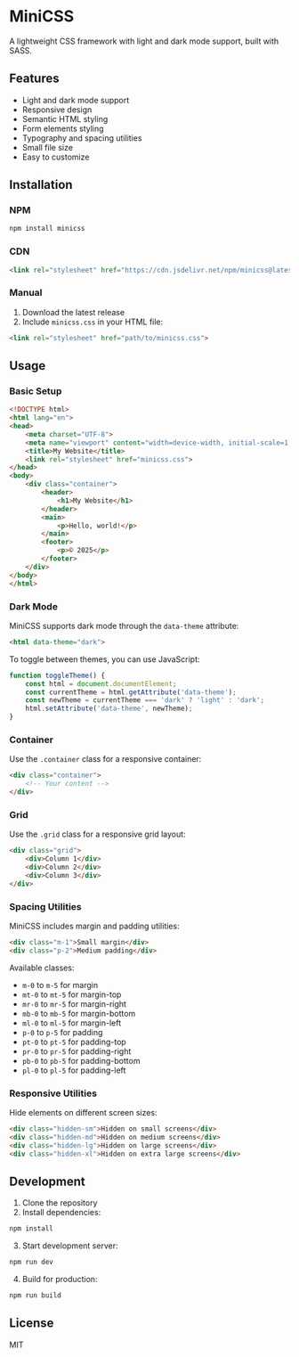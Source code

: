 # MiniCSS

A lightweight CSS framework with light and dark mode support, built with SASS.

## Features

- Light and dark mode support
- Responsive design
- Semantic HTML styling
- Form elements styling
- Typography and spacing utilities
- Small file size
- Easy to customize

## Installation

### NPM

```bash
npm install minicss
```

### CDN

```html
<link rel="stylesheet" href="https://cdn.jsdelivr.net/npm/minicss@latest/css/minicss.min.css">
```

### Manual

1. Download the latest release
2. Include `minicss.css` in your HTML file:
```html
<link rel="stylesheet" href="path/to/minicss.css">
```

## Usage

### Basic Setup

```html
<!DOCTYPE html>
<html lang="en">
<head>
    <meta charset="UTF-8">
    <meta name="viewport" content="width=device-width, initial-scale=1.0">
    <title>My Website</title>
    <link rel="stylesheet" href="minicss.css">
</head>
<body>
    <div class="container">
        <header>
            <h1>My Website</h1>
        </header>
        <main>
            <p>Hello, world!</p>
        </main>
        <footer>
            <p>© 2025</p>
        </footer>
    </div>
</body>
</html>
```

### Dark Mode

MiniCSS supports dark mode through the `data-theme` attribute:

```html
<html data-theme="dark">
```

To toggle between themes, you can use JavaScript:

```javascript
function toggleTheme() {
    const html = document.documentElement;
    const currentTheme = html.getAttribute('data-theme');
    const newTheme = currentTheme === 'dark' ? 'light' : 'dark';
    html.setAttribute('data-theme', newTheme);
}
```

### Container

Use the `.container` class for a responsive container:

```html
<div class="container">
    <!-- Your content -->
</div>
```

### Grid

Use the `.grid` class for a responsive grid layout:

```html
<div class="grid">
    <div>Column 1</div>
    <div>Column 2</div>
    <div>Column 3</div>
</div>
```

### Spacing Utilities

MiniCSS includes margin and padding utilities:

```html
<div class="m-1">Small margin</div>
<div class="p-2">Medium padding</div>
```

Available classes:
- `m-0` to `m-5` for margin
- `mt-0` to `mt-5` for margin-top
- `mr-0` to `mr-5` for margin-right
- `mb-0` to `mb-5` for margin-bottom
- `ml-0` to `ml-5` for margin-left
- `p-0` to `p-5` for padding
- `pt-0` to `pt-5` for padding-top
- `pr-0` to `pr-5` for padding-right
- `pb-0` to `pb-5` for padding-bottom
- `pl-0` to `pl-5` for padding-left

### Responsive Utilities

Hide elements on different screen sizes:

```html
<div class="hidden-sm">Hidden on small screens</div>
<div class="hidden-md">Hidden on medium screens</div>
<div class="hidden-lg">Hidden on large screens</div>
<div class="hidden-xl">Hidden on extra large screens</div>
```

## Development

1. Clone the repository
2. Install dependencies:
```bash
npm install
```
3. Start development server:
```bash
npm run dev
```
4. Build for production:
```bash
npm run build
```

## License

MIT 